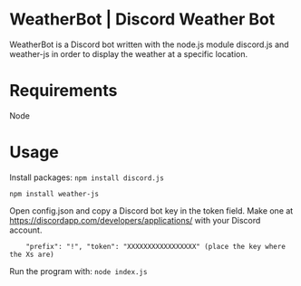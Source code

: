 # WeatherBot | Discord Weather Bot

WeatherBot is a Discord bot written with the node.js module discord.js and weather-js in order to display the weather at a specific location. 

 
# Requirements
Node 

# Usage

Install packages:
`npm install discord.js`

`npm install weather-js`

Open config.json and copy a Discord bot key in the token field. Make one at https://discordapp.com/developers/applications/ with your Discord account.

`     "prefix": "!",
    "token": "XXXXXXXXXXXXXXXXX" (place the key where the Xs are)
`

Run the program with:
`node index.js`



